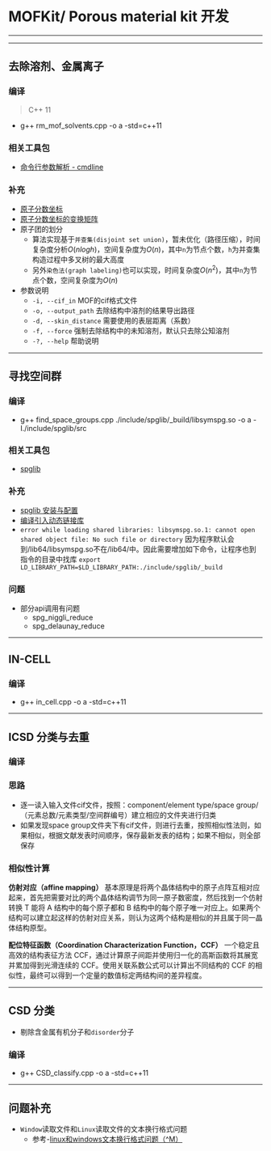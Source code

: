 # MOFKit/ Porous material kit 开发

---
---

## 去除溶剂、金属离子

### 编译
> C++ 11
* g++ rm_mof_solvents.cpp -o a -std=c++11

### 相关工具包
* [命令行参数解析 - cmdline](https://github.com/tanakh/cmdline)

### 补充
* [原子分数坐标](https://baike.baidu.com/item/%E5%8E%9F%E5%AD%90%E5%88%86%E6%95%B0%E5%9D%90%E6%A0%87/8578487?fr=aladdin)
* [原子分数坐标的变换矩阵](https://blog.csdn.net/aserendipity/article/details/82940016)
* 原子团的划分
  * 算法实现基于`并查集(disjoint set union)`，暂未优化（路径压缩），时间复杂度分析$O(nlogh)$，空间复杂度为$O(n)$，其中`n`为节点个数，`h`为并查集构造过程中多叉树的最大高度
  * 另外`染色法(graph labeling)`也可以实现，时间复杂度$O(n^2)$，其中`n`为节点个数，空间复杂度为$O(n)$
* 参数说明
  * `-i, --cif_in`  MOF的cif格式文件
  * `-o, --output_path`    去除结构中溶剂的结果导出路径
  * `-d, --skin_distance`   需要使用的表层距离（系数）
  * `-f, --force`   强制去除结构中的未知溶剂，默认只去除公知溶剂 
  * `-?, --help`    帮助说明

--- 

## 寻找空间群

### 编译
* g++ find_space_groups.cpp  ./include/spglib/_build/libsymspg.so -o a -I./include/spglib/src

### 相关工具包
* [spglib](https://github.com/atztogo/spglib)

### 补充
* [spglib 安装与配置](https://atztogo.github.io/spglib/install.html)
* [编译引入动态链接库](https://www.cnblogs.com/dongfangchun/p/9078751.html)
* `error while loading shared libraries: libsymspg.so.1: cannot open shared object file: No such file or directory` 因为程序默认会到/lib64/libsymspg.so不在/lib64/中。因此需要增加如下命令，让程序也到指令的目录中找库
    `export LD_LIBRARY_PATH=$LD_LIBRARY_PATH:./include/spglib/_build`


### 问题
* 部分api调用有问题
  * spg_niggli_reduce
  * spg_delaunay_reduce

---

## IN-CELL

### 编译
* g++ in_cell.cpp -o a -std=c++11

---

## ICSD 分类与去重


### 编译

### 思路
* 逐一读入输入文件cif文件，按照：component/element type/space group/（元素总数/元素类型/空间群编号）建立相应的文件夹进行归类
* 如果发现space group文件夹下有cif文件，则进行去重，按照相似性法则，如果相似，根据文献发表时间顺序，保存最新发表的结构；如果不相似，则全部保存

### 相似性计算
**仿射对应（affine mapping）**
基本原理是将两个晶体结构中的原子点阵互相对应起来，首先把需要对比的两个晶体结构调节为同一原子数密度，然后找到一个仿射转换 T 能将 A 结构中的每个原子都和 B 结构中的每个原子唯一对应上。如果两个结构可以建立起这样的仿射对应关系，则认为这两个结构是相似的并且属于同一晶体结构原型。

**配位特征函数（Coordination Characterization Function，CCF）**
一个稳定且高效的结构表征方法 CCF，通过计算原子间距并使用归一化的高斯函数将其展宽并累加得到光滑连续的 CCF。使用关联系数公式可以计算出不同结构的 CCF 的相似性，最终可以得到一个定量的数值标定两结构间的差异程度。



---

## CSD 分类

* 剔除含金属有机分子和`disorder`分子

### 编译
* g++ CSD_classify.cpp -o a -std=c++11


---

## 问题补充
* `Window`读取文件和`Linux`读取文件的文本换行格式问题
  * 参考-[linux和windows文本换行格式问题（^M）](https://www.cnblogs.com/feer/p/9578059.html)

